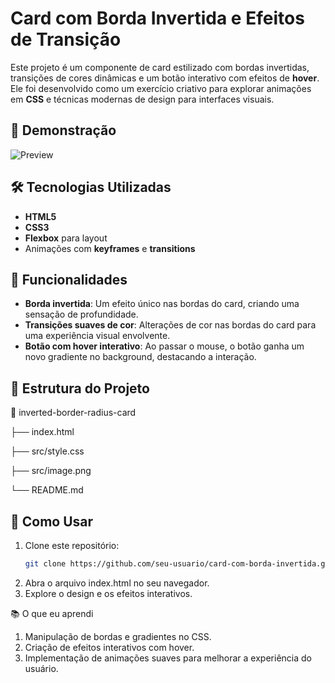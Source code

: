 # Card com Borda Invertida e Efeitos de Transição  

Este projeto é um componente de card estilizado com bordas invertidas, transições de cores dinâmicas e um botão interativo com efeitos de **hover**. Ele foi desenvolvido como um exercício criativo para explorar animações em **CSS** e técnicas modernas de design para interfaces visuais.  

## 🎨 Demonstração  
![Preview](card-preview.png.gif)

## 🛠️ Tecnologias Utilizadas  
- **HTML5**  
- **CSS3**  
- **Flexbox** para layout  
- Animações com **keyframes** e **transitions**  

## 🚀 Funcionalidades  
- **Borda invertida**: Um efeito único nas bordas do card, criando uma sensação de profundidade.  
- **Transições suaves de cor**: Alterações de cor nas bordas do card para uma experiência visual envolvente.  
- **Botão com hover interativo**: Ao passar o mouse, o botão ganha um novo gradiente no background, destacando a interação.  

## 📂 Estrutura do Projeto  
📁 inverted-border-radius-card

├── index.html

├── src/style.css

├── src/image.png

└── README.md

## 🌟 Como Usar
1. Clone este repositório:  
   ```bash  
   git clone https://github.com/seu-usuario/card-com-borda-invertida.git
   ```
2. Abra o arquivo index.html no seu navegador.
3. Explore o design e os efeitos interativos.

📚 O que eu aprendi

1. Manipulação de bordas e gradientes no CSS.
2. Criação de efeitos interativos com hover.
3. Implementação de animações suaves para melhorar a experiência do usuário.
